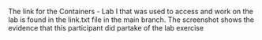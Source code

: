 The link for the Containers - Lab I that was used to access and work on the lab is found in the link.txt file in the main branch.
The screenshot shows the evidence that this participant did partake of the lab exercise
